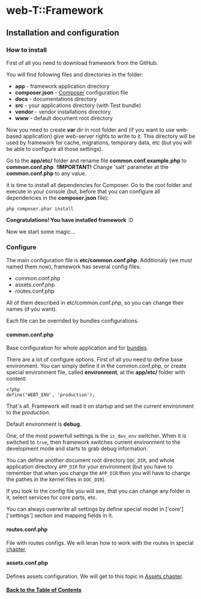 # web-T::Framework
## Installation and configuration


### How to install

First of all you need to download framework from the GitHub.

You will find following files and directories in the folder:

* **app** - framework application directory
* **composer.json** - [Composer](https://packagist.org/) configuration file
* **docs** - documentations directory
* **src** - your applications directory (with Test bundle)
* **vendor** - vendor installations directory
* **www** - default document root directory

Now you need to create **var** dir in root folder and (if you want to use web-based application) give web-server rights to write to it. This directory will be used by framework for cache, migrations, temporary data, etc (but you will be able to configure all those settings).

Go to the **app/etc/** folder and rename file **common.conf.example.php** to **common.conf.php**.
**!IMPORTANT!** Change 'salt' parameter at the **common.conf.php** to any value.

it is time to install all dependencies for Composer. Go to the root folder and execute in your console (but, before that you can configure all dependencies in the **composer.json** file):

```
php composer.phar install
```

**Congratulations! You have installed framework** :D
  
Now we start some magic...  

     


### Configure 
The main configuration file is **etc/common.conf.php**. 
Additionaly (we must named them now), framework has several config files:

* common.conf.php
* assets.conf.php
* routes.conf.php

All of them described in etc/common.conf.php, so you can change their names (if you want).

Each file can be overrided by bundles configurations.

#### common.conf.php
Base configuration for whole application and for [bundles](README_FRAMEWORK_BUNDLES.md). 


There are a lot of  configure options. 
First of all you need to define base environment. You can simply define it in the common.conf.php, or create special environment file, called **environment**, at the **app/etc/** folder with content:

```
<?php
define('WEBT_ENV', 'production');
```
That's all. Framework will read it on startup and set the current environment to the *production*.

Default environment is **debug**.

One, of the most powerfull settings is the `is_dev_env` switcher. When it is switched to `true`, then framework switches current environment to the development mode and starts to grab debug information.

You can define another document root directory `DOC_DIR`, and whole application directory `APP_DIR` for your environment (but you have to remember that when you change the `APP_DIR` then you will have to change the pathes in the kernel files in `DOC_DIR`).

If you look to the config file you will see, that you can change any folder in it, select services for core parts, etc. 

You can always overwrite all settings by define special model in ['core']['settings'] section and mapping fields in it.


#### routes.conf.php

File with routes configs. We will leran how to work with the routes in special [chapter](README_FRAMEWORK_ROUTING.md).

#### assets.conf.php

Defines assets configuration. We will get to this topic in [Assets chapter](README_FRAMEWORK_ASSETS.md).






#### [Back to the Table of Contents](../README_FRAMEWORK.md)